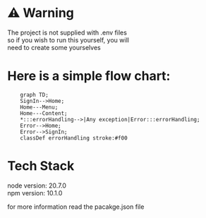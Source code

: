 # :warning: Warning

The project is not supplied with .env files   
so if you wish to run this yourself, you will  
need to create some yourselves

# Here is a simple flow chart:

```mermaid 
    graph TD;
    SignIn-->Home;
    Home---Menu;
    Home---Content;
    *:::errorHandling-->|Any exception|Error:::errorHandling;
    Error-->Home;
    Error-->SignIn;
    classDef errorHandling stroke:#f00
```

# Tech Stack

node version: 20.7.0  
npm version: 10.1.0  

for more information read the pacakge.json file
